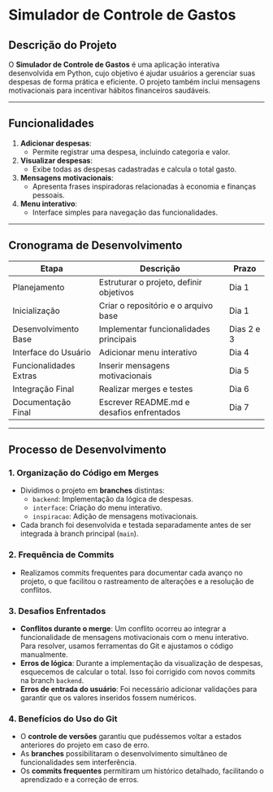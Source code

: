 # Simulador de Controle de Gastos

## Descrição do Projeto
O **Simulador de Controle de Gastos** é uma aplicação interativa desenvolvida em Python, cujo objetivo é ajudar usuários a gerenciar suas despesas de forma prática e eficiente. O projeto também inclui mensagens motivacionais para incentivar hábitos financeiros saudáveis.

---

## Funcionalidades

1. **Adicionar despesas**: 
   - Permite registrar uma despesa, incluindo categoria e valor.
2. **Visualizar despesas**: 
   - Exibe todas as despesas cadastradas e calcula o total gasto.
3. **Mensagens motivacionais**: 
   - Apresenta frases inspiradoras relacionadas à economia e finanças pessoais.
4. **Menu interativo**: 
   - Interface simples para navegação das funcionalidades.

---

## Cronograma de Desenvolvimento

| **Etapa**             | **Descrição**                                | **Prazo**        |
|-----------------------|----------------------------------------------|------------------|
| Planejamento          | Estruturar o projeto, definir objetivos      | Dia 1            |
| Inicialização         | Criar o repositório e o arquivo base         | Dia 1            |
| Desenvolvimento Base  | Implementar funcionalidades principais       | Dias 2 e 3       |
| Interface do Usuário  | Adicionar menu interativo                    | Dia 4            |
| Funcionalidades Extras| Inserir mensagens motivacionais              | Dia 5            |
| Integração Final      | Realizar merges e testes                     | Dia 6            |
| Documentação Final    | Escrever README.md e desafios enfrentados    | Dia 7            |

---

## Processo de Desenvolvimento

### 1. Organização do Código em Merges
- Dividimos o projeto em **branches** distintas:
  - `backend`: Implementação da lógica de despesas.
  - `interface`: Criação do menu interativo.
  - `inspiracao`: Adição de mensagens motivacionais.
- Cada branch foi desenvolvida e testada separadamente antes de ser integrada à branch principal (`main`).

### 2. Frequência de Commits
- Realizamos commits frequentes para documentar cada avanço no projeto, o que facilitou o rastreamento de alterações e a resolução de conflitos.

### 3. Desafios Enfrentados
- **Conflitos durante o merge**: Um conflito ocorreu ao integrar a funcionalidade de mensagens motivacionais com o menu interativo. Para resolver, usamos ferramentas do Git e ajustamos o código manualmente.
- **Erros de lógica**: Durante a implementação da visualização de despesas, esquecemos de calcular o total. Isso foi corrigido com novos commits na branch `backend`.
- **Erros de entrada do usuário**: Foi necessário adicionar validações para garantir que os valores inseridos fossem numéricos.

### 4. Benefícios do Uso do Git
- O **controle de versões** garantiu que pudéssemos voltar a estados anteriores do projeto em caso de erro.
- As **branches** possibilitaram o desenvolvimento simultâneo de funcionalidades sem interferência.
- Os **commits frequentes** permitiram um histórico detalhado, facilitando o aprendizado e a correção de erros.